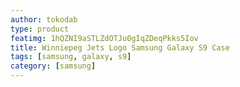 ```yaml
---
author: tokodab
type: product
featimg: 1hQZNI9aSTLZdOTJu0gIqZDeqPkks5Iov
title: Winniepeg Jets Logo Samsung Galaxy S9 Case
tags: [samsung, galaxy, s9]
category: [samsung]
---
```

